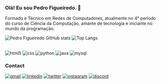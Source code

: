 ### Olá! Eu sou Pedro Figueiredo. 👋
Formado e Técnico em Redes de Computadores, atualmente no 4° período do curso de Ciência da Computação, amante de tecnologia e iniciante no mundo da programação.

![Pedro Figueiredo GitHub stats](https://github-readme-stats.vercel.app/api?username=pdroozi&show_icons=true&theme=dark)
![Top Langs](https://github-readme-stats.vercel.app/api/top-langs/?username=pdroozi&layout=compact&theme=dark)
<div style = "display : inline_block"><br/>
  <img align = "center" alt = "html5" src = "https://img.shields.io/badge/HTML5-E34F26?style=for-the-badge&logo=html5&logoColor=white" />
  <img align = "center" alt = "css" src = "https://img.shields.io/badge/CSS3-1572B6?style=for-the-badge&logo=css3&logoColor=white" />
  <img align = "center" alt = "python" src = "https://img.shields.io/badge/Python-14354C?style=for-the-badge&logo=python&logoColor=white" />
  <img align = "center" alt = "java" src = "https://img.shields.io/badge/Java-ED8B00?style=for-the-badge&logo=openjdk&logoColor=white" />
  <img align = "center" alt = "mysql" src = "https://img.shields.io/badge/MySQL-00000F?style=for-the-badge&logo=mysql&logoColor=white" />
</div>

### Contact
[![gmail](https://img.shields.io/badge/Gmail-D14836?style=for-the-badge&logo=gmail&logoColor=white)](pedro.henriquegofig@gmail.com)
[![linkedin](https://img.shields.io/badge/LinkedIn-0077B5?style=for-the-badge&logo=linkedin&logoColor=white)](www.linkedin.com/in/pedro-figueiredo-787151244)
[![twitter](https://img.shields.io/badge/Twitter-1DA1F2?style=for-the-badge&logo=twitter&logoColor=white)](pdroozi)
[![instagram](https://img.shields.io/badge/Instagram-E4405F?style=for-the-badge&logo=instagram&logoColor=white)](pedrohgf_)
[![discord](https://img.shields.io/badge/Discord-7289DA?style=for-the-badge&logo=discord&logoColor=white)](pdroozi)

